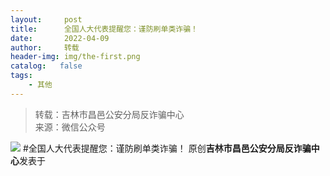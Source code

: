 ```yaml
---
layout:     post
title:      全国人大代表提醒您：谨防刷单类诈骗！
date:       2022-04-09
author:     转载
header-img: img/the-first.png
catalog:   false
tags:
    - 其他
---
```


<blockquote><p>转载：吉林市昌邑公安分局反诈骗中心<br>
来源：微信公众号</p></blockquote>

![]({{site.baseurl}}/postimg/7f48KExj8S7IwtibsuWUeaGaNYeIVFtZD5HwATTbIBf8xD644bC0QdlaUMwyRVfA5RTkLffykB98lTWKErksrsA.jpeg)
#全国人大代表提醒您：谨防刷单类诈骗！
原创**吉林市昌邑公安分局反诈骗中心**发表于

